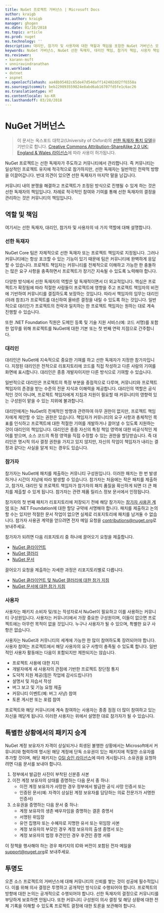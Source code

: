```yaml
---
title: NuGet 프로젝트 거버넌스 | Microsoft Docs
author: kraigb
ms.author: kraigb
manager: ghogen
ms.date: 01/18/2018
ms.topic: article
ms.prod: nuget
ms.technology: ''
description: 대리인, 참가자 및 사용자에 대한 역할과 책임을 포함한 NuGet 거버넌스 모델입니다.
keywords: NuGet 거버넌스, NuGet 선한 독재자, 대리인 책임, 참가자 책임, 사용자 책임
ms.reviewer:
- karann-msft
- unniravindranathan
ms.workload:
- dotnet
- aspnet
ms.openlocfilehash: aa48b95482c65de47d54daff142402dd2ff6558a
ms.sourcegitcommit: beb229893559824e8abd6ab16707fd5fe1c6ac26
ms.translationtype: HT
ms.contentlocale: ko-KR
ms.lasthandoff: 03/28/2018
---
```

# <a name="nuget-governance"></a>NuGet 거버넌스

> 이 문서는 옥스포드 대학교(University of Oxford)의 [선한 독재자 통치 모델](http://www.oss-watch.ac.uk/resources/benevolentdictatorgovernancemodel)을 기반으로 합니다. [Creative Commons Attribution-ShareAlike 2.0 UK: England & Wales 라이선스](http://creativecommons.org/licenses/by-sa/2.0/uk/)에 따라 사용이 허가됩니다.

NuGet 프로젝트는 선한 독재자가 주도하고 커뮤니티에서 관리합니다. 즉 커뮤니티는 일상적인 프로젝트 유지에 적극적으로 참가하지만, 선한 독재자는 일반적인 전략적 방향을 이끌어갑니다. 반대 의견이 있으면 선한 독재자가 마지막 말을 남깁니다.

커뮤니티 내의 분쟁을 해결하고 프로젝트가 조정된 방식으로 진행될 수 있게 하는 것은 선한 독재자의 책임입니다. 차례로 적극적인 참여와 기여를 통해 선한 독재자의 결정을 관리하는 것은 커뮤니티의 책임입니다.

## <a name="roles-and-responsibilities"></a>역할 및 책임

여기서는 선한 독재자, 대리인, 참가자 및 사용자의 네 가지 역할에 대해 설명합니다.

### <a name="benevolent-dictator"></a>선한 독재자

NuGet Core 팀은 자체적으로 선한 독재자 또는 프로젝트 책임자로 지정됩니다. 그러나 커뮤니티에는 항상 포크할 수 있는 기능이 있기 때문에 팀은 커뮤니티에 완벽하게 응답할 수 있습니다. 프로젝트 책임자는 커뮤니티를 전체적으로 이해하고 가능한 한 충돌하는 많은 요구 사항을 충족하면서 프로젝트가 장기간 지속될 수 있도록 노력해야 합니다.

다양한 방식에서 선한 독재자의 역할은 덜 독재적이면서 더 외교적입니다. 핵심은 프로젝트가 확장됨에 따라 적절한 사람들이 프로젝트에 영향을 주고 프로젝트 책임자의 비전에 기반하여 커뮤니티를 결집하도록 보장하는 것입니다. 따라서 책임자의 임무는 대리인(아래 참조)가 프로젝트를 대신하여 올바른 결정을 내릴 수 있도록 하는 것입니다. 일반적으로 대리인가 프로젝트의 전략과 일치하는 한 프로젝트 책임자는 원하는 대로 계속 진행할 수 있습니다.

또한 .NET Foundation 직원은 도메인 등록 및 기술 지원 서비스(예: 코드 서명)를 포함한 업무를 위해 프로젝트를 NuGet에 대한 기본 또는 첫 번째 연락 지점으로 간주합니다.

### <a name="committers"></a>대리인

대리인은 NuGet에 지속적으로 중요한 기여를 하고 선한 독재자가 지정한 참가자입니다. 지정된 대리인은 전적으로 리포지토리에 코드를 직접 작성하고 다른 사람의 기여를 화면에 표시합니다. 대리인은 종종 개발자이지만 다른 방식으로 기여할 수 있습니다.

일반적으로 대리인은 프로젝트의 특정 부분을 중점적으로 다루며, 커뮤니티와 프로젝트 책임자의 존경을 받는 수준의 전문 지식과 이해력을 제공합니다. 대리인의 역할은 공식적인 것이 아니며, 프로젝트 책임자에게 지침과 지원이 필요할 때 커뮤니티의 영향력 있는 구성원이 맡을 수 있는 지위에 불과합니다.

대리인에게는 NuGet의 전체적인 방향과 관련하여 아무 권한이 없지만, 프로젝트 책임자에게 제안할 수 있는 권한은 있습니다. 책임자가 커뮤니티의 요구 사항과 총체적인 목표를 인식하고 프로젝트에 대한 적절한 기여를 개발하거나 끌어낼 수 있도록 지원하는 것이 대리인의 책임입니다. 대리인은 종종 자신의 특정 책임 영역에 대한 비공식적인 제어를 받으며, 소스 코드의 특정 영역을 직접 수정할 수 있는 권한을 할당받습니다. 즉 대리인은 명시적 의사 결정 권한을 가지고 있지 않지만, 자신의 작업이 책임자가 내리는 결정과 같다는 사실을 알게 되는 경우도 있습니다.

### <a name="contributors"></a>참가자

참가자는 NuGet에 패치를 제출하는 커뮤니티 구성원입니다. 이러한 패치는 한 번 발생하거나 시간이 지남에 따라 발생할 수 있습니다. 참가자는 처음에는 작은 패치를 제출하고, 참가자, 대리인 및 프로젝트 책임자가 참가자의 패치 품질을 확신하게 되면 더 큰 패치를 제출할 수 있게 됩니다. 참가자는 관련 제품 릴리스 정보 문서에서 인정됩니다.

참가자의 첫 번째 패치가 리포지토리에 저장되기 전에 해당 참가자는 [참가자 사용권 계약](http://en.wikipedia.org/wiki/Contributor_License_Agreement) 또는 .NET Foundation에 대한 할당 규약에 서명해야 합니다. 패치를 제출하고 논의할 수는 있지만 적절한 문서 작업이 없으면 실제로 리포지토리에 패치를 남겨둘 수 없습니다. 참가자 사용권 계약을 얻으려면 전자 메일 요청을 [contributions@nuget.org](mailto:contributions@nuget.org)로 보내주세요.

참가자가 되려면 다음 리포지토리 중 하나에 끌어오기 요청을 제출합니다.

- [NuGet 클라이언트](https://github.com/NuGet/NuGet.Client)
- [NuGet 갤러리](https://github.com/nuget/nugetgallery)
- [NuGet 문서](https://github.com/nuget/nugetdocs)

끌어오기 요청을 제출하는 자세한 과정은 리포지토리별로 다릅니다.

- [NuGet 클라이언트 및 NuGet 갤러리에 대한 참가 지침](https://github.com/NuGet/Home/wiki/Contributing-to-NuGet)
- [NuGet 문서에 대한 참가 지침](https://github.com/NuGet/NuGetDocs/wiki/Contributing-to-NuGet-Documentation)

### <a name="users"></a>사용자

사용자는 패키지 소비자 및/또는 작성자로서 NuGet이 필요하고 이를 사용하는 커뮤니티 구성원입니다. 사용자는 커뮤니티에서 가장 중요한 구성원이며, 이들이 없으면 프로젝트에는 아무런 목적이 없을 것입니다. 누구나 사용자가 될 수 있으며, 특별한 요구 사항은 없습니다.

사용자는 NuGet과 커뮤니티의 세계에 가능한 한 많이 참여하도록 장려되어야 합니다. 사용자 참여는 프로젝트에서 해당 사용자의 요구 사항이 충족될 수 있도록 합니다. 일반적인 사용자 활동에는 다음이 포함되지만 제한되지는 않습니다.

- 프로젝트 사용에 대한 지지
- 개발자에게 새 사용자의 관점에 기반한 프로젝트 장단점 통지
- 도덕적 지원 제공(힘든 작업에 감사드립니다!)
- 설명서 및 자습서 작성
- 버그 보고 및 기능 요청 제출
- 커뮤니티 이벤트(예: 버그 사냥) 참여
- 토론 게시판 또는 포럼 참여

프로젝트와 해당 커뮤니티에 계속 참여하는 사용자는 종종 점점 더 많이 참여하고 있는 자신을 깨닫게 됩니다. 이러한 사용자는 위에서 설명한 대로 참가자가 될 수 있습니다.

## <a name="package-succession-under-special-circumstances"></a>특별한 상황에서의 패키지 승계

NuGet 계정 보유자가 자격이 상실되거나 희생된 불행한 상황에서는 Microsoft에서 커뮤니티와 협력하여 명시된 해당 계정에 단독 소유권이 있는 패키지에 적절한 소유자를 추가할 것이며, 해당 패키지는 [OSI 승인 라이선스](https://opensource.org/licenses/alphabetical)에 따라 게시됩니다. 소유권을 요청하려면 다음 문서를 보내야 합니다.

1. 정부에서 발급한 사진이 부착된 신분증 사본
1. 이전 계정 보유자의 상태를 증명하는 다음 문서 중 하나: 
    - 이전 계정 보유자가 사망한 경우 정부에서 발급한 공식 사망 인증서 또는
    - 인증된 문서(예: 자격이 상실된 계정 보유자를 담당하는 의료 전문가가 서명한 인증서)
1. 소유권을 증명하는 다음 문서 중 하나: 
    - 계정 보유자의 생존 배우자임을 증명하는 결혼 증명서
    - 서명된 위임장
    - 유언 집행자 또는 수혜자로 지명한 유서 또는 위임장 사본
    - 계정 보유자의 부모인 경우 계정 보유자의 출생 증명서 또는
    - 계정 보유자의 법정 후견인인 경우 후견인 증명 서류

이 정책을 행사해야 하는 경우 패키지의 ID와 버전이 포함된 전자 메일을 [support@nuget.org](mailto:support@nuget.org)로 보내주세요.

## <a name="transparency"></a>투명도

오픈 소스 프로젝트의 거버넌스에 대해 커뮤니티의 신뢰를 쌓는 것이 성공에 필수적입니다. 이를 위해 의사 결정은 투명하고 공개적인 방식으로 수행되어야 합니다. 프로젝트의 방향에 대한 논의는 공개적으로 수행되어야 합니다. 선한 독재자의 결정으로 커뮤니티를 부당하게 보호하면 안됩니다. 또한 커뮤니티 구성원이 의사 결정 및 해당 상황에 대한 전체 기록을 이해할 수 있도록 프로젝트 결정에 대한 토론을 보관해야 합니다.
